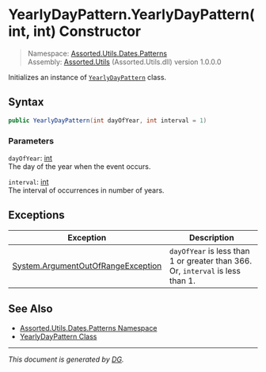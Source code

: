 ﻿# YearlyDayPattern.YearlyDayPattern(int, int) Constructor

> Namespace: [Assorted.Utils.Dates.Patterns](index.md#assortedutilsdatespatterns-namespace)\
> Assembly: [Assorted.Utils](index.md) (Assorted.Utils.dll) version 1.0.0.0

Initializes an instance of [`YearlyDayPattern`](Assorted.Utils.Dates.Patterns.YearlyDayPattern.md) class.

## Syntax

```csharp
public YearlyDayPattern(int dayOfYear, int interval = 1)
```

### Parameters

`dayOfYear`: [int](https://docs.microsoft.com/en-us/dotnet/api/system.int32)\
The day of the year when the event occurs.

`interval`: [int](https://docs.microsoft.com/en-us/dotnet/api/system.int32)\
The interval of occurrences in number of years.

## Exceptions

Exception | Description
--- | ---
[System.ArgumentOutOfRangeException](https://docs.microsoft.com/en-us/dotnet/api/system.argumentoutofrangeexception) | `dayOfYear` is less than 1 or greater than 366. Or, `interval` is less than 1.

## See Also

- [Assorted.Utils.Dates.Patterns Namespace](index.md#assortedutilsdatespatterns-namespace)
- [YearlyDayPattern Class](Assorted.Utils.Dates.Patterns.YearlyDayPattern.md)

---

_This document is generated by [DG](https://github.com/Khojasteh/dg)._
